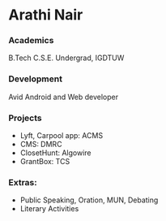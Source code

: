 # Arathi Nair

### Academics

B.Tech C.S.E. Undergrad, IGDTUW

### Development

Avid Android and Web developer

### Projects

- Lyft, Carpool app: ACMS
- CMS: DMRC
- ClosetHunt: Algowire
- GrantBox: TCS

### Extras:

- Public Speaking, Oration, MUN,  Debating
- Literary Activities
